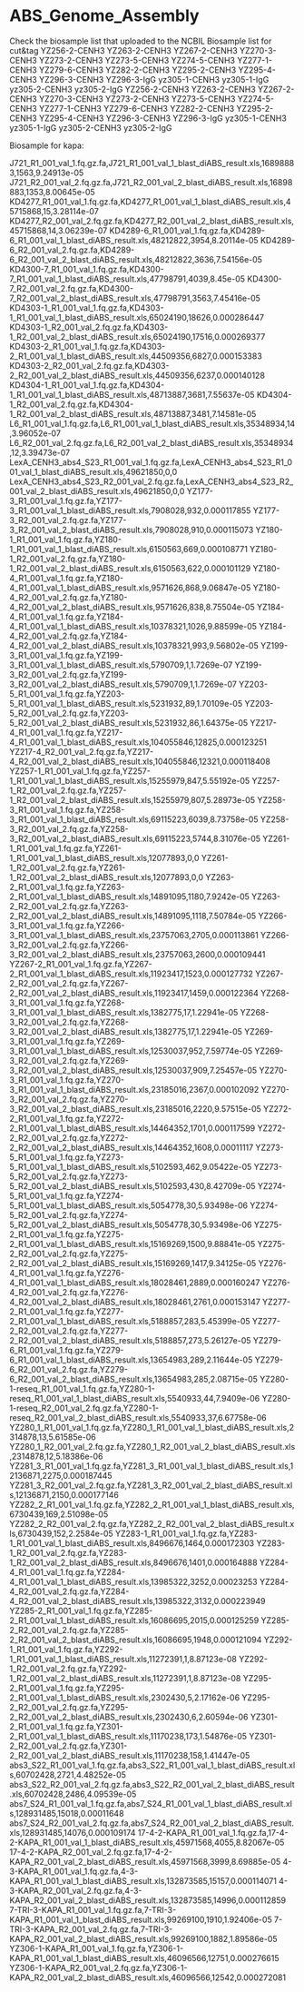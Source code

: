 # ABS_Genome_Assembly

Check the biosample list that uploaded to the NCBIL
Biosample list for cut&tag
YZ256-2-CENH3
YZ263-2-CENH3
YZ267-2-CENH3
YZ270-3-CENH3
YZ273-2-CENH3
YZ273-5-CENH3
YZ274-5-CENH3
YZ277-1-CENH3
YZ279-6-CENH3
YZ282-2-CENH3
YZ295-2-CENH3
YZ295-4-CENH3
YZ296-3-CENH3
YZ296-3-IgG
yz305-1-CENH3
yz305-1-IgG
yz305-2-CENH3
yz305-2-IgG
YZ256-2-CENH3
YZ263-2-CENH3
YZ267-2-CENH3
YZ270-3-CENH3
YZ273-2-CENH3
YZ273-5-CENH3
YZ274-5-CENH3
YZ277-1-CENH3
YZ279-6-CENH3
YZ282-2-CENH3
YZ295-2-CENH3
YZ295-4-CENH3
YZ296-3-CENH3
YZ296-3-IgG
yz305-1-CENH3
yz305-1-IgG
yz305-2-CENH3
yz305-2-IgG

Biosample for kapa:

J721_R1_001_val_1.fq.gz.fa,J721_R1_001_val_1_blast_diABS_result.xls,16898883,1563,9.24913e-05
J721_R2_001_val_2.fq.gz.fa,J721_R2_001_val_2_blast_diABS_result.xls,16898883,1353,8.00645e-05
KD4277_R1_001_val_1.fq.gz.fa,KD4277_R1_001_val_1_blast_diABS_result.xls,45715868,15,3.28114e-07
KD4277_R2_001_val_2.fq.gz.fa,KD4277_R2_001_val_2_blast_diABS_result.xls,45715868,14,3.06239e-07
KD4289-6_R1_001_val_1.fq.gz.fa,KD4289-6_R1_001_val_1_blast_diABS_result.xls,48212822,3954,8.20114e-05
KD4289-6_R2_001_val_2.fq.gz.fa,KD4289-6_R2_001_val_2_blast_diABS_result.xls,48212822,3636,7.54156e-05
KD4300-7_R1_001_val_1.fq.gz.fa,KD4300-7_R1_001_val_1_blast_diABS_result.xls,47798791,4039,8.45e-05
KD4300-7_R2_001_val_2.fq.gz.fa,KD4300-7_R2_001_val_2_blast_diABS_result.xls,47798791,3563,7.45416e-05
KD4303-1_R1_001_val_1.fq.gz.fa,KD4303-1_R1_001_val_1_blast_diABS_result.xls,65024190,18626,0.000286447
KD4303-1_R2_001_val_2.fq.gz.fa,KD4303-1_R2_001_val_2_blast_diABS_result.xls,65024190,17516,0.000269377
KD4303-2_R1_001_val_1.fq.gz.fa,KD4303-2_R1_001_val_1_blast_diABS_result.xls,44509356,6827,0.000153383
KD4303-2_R2_001_val_2.fq.gz.fa,KD4303-2_R2_001_val_2_blast_diABS_result.xls,44509356,6237,0.000140128
KD4304-1_R1_001_val_1.fq.gz.fa,KD4304-1_R1_001_val_1_blast_diABS_result.xls,48713887,3681,7.55637e-05
KD4304-1_R2_001_val_2.fq.gz.fa,KD4304-1_R2_001_val_2_blast_diABS_result.xls,48713887,3481,7.14581e-05
L6_R1_001_val_1.fq.gz.fa,L6_R1_001_val_1_blast_diABS_result.xls,35348934,14,3.96052e-07
L6_R2_001_val_2.fq.gz.fa,L6_R2_001_val_2_blast_diABS_result.xls,35348934,12,3.39473e-07
LexA_CENH3_abs4_S23_R1_001_val_1.fq.gz.fa,LexA_CENH3_abs4_S23_R1_001_val_1_blast_diABS_result.xls,49621850,0,0
LexA_CENH3_abs4_S23_R2_001_val_2.fq.gz.fa,LexA_CENH3_abs4_S23_R2_001_val_2_blast_diABS_result.xls,49621850,0,0
YZ177-3_R1_001_val_1.fq.gz.fa,YZ177-3_R1_001_val_1_blast_diABS_result.xls,7908028,932,0.000117855
YZ177-3_R2_001_val_2.fq.gz.fa,YZ177-3_R2_001_val_2_blast_diABS_result.xls,7908028,910,0.000115073
YZ180-1_R1_001_val_1.fq.gz.fa,YZ180-1_R1_001_val_1_blast_diABS_result.xls,6150563,669,0.000108771
YZ180-1_R2_001_val_2.fq.gz.fa,YZ180-1_R2_001_val_2_blast_diABS_result.xls,6150563,622,0.000101129
YZ180-4_R1_001_val_1.fq.gz.fa,YZ180-4_R1_001_val_1_blast_diABS_result.xls,9571626,868,9.06847e-05
YZ180-4_R2_001_val_2.fq.gz.fa,YZ180-4_R2_001_val_2_blast_diABS_result.xls,9571626,838,8.75504e-05
YZ184-4_R1_001_val_1.fq.gz.fa,YZ184-4_R1_001_val_1_blast_diABS_result.xls,10378321,1026,9.88599e-05
YZ184-4_R2_001_val_2.fq.gz.fa,YZ184-4_R2_001_val_2_blast_diABS_result.xls,10378321,993,9.56802e-05
YZ199-3_R1_001_val_1.fq.gz.fa,YZ199-3_R1_001_val_1_blast_diABS_result.xls,5790709,1,1.7269e-07
YZ199-3_R2_001_val_2.fq.gz.fa,YZ199-3_R2_001_val_2_blast_diABS_result.xls,5790709,1,1.7269e-07
YZ203-5_R1_001_val_1.fq.gz.fa,YZ203-5_R1_001_val_1_blast_diABS_result.xls,5231932,89,1.70109e-05
YZ203-5_R2_001_val_2.fq.gz.fa,YZ203-5_R2_001_val_2_blast_diABS_result.xls,5231932,86,1.64375e-05
YZ217-4_R1_001_val_1.fq.gz.fa,YZ217-4_R1_001_val_1_blast_diABS_result.xls,104055846,12825,0.000123251
YZ217-4_R2_001_val_2.fq.gz.fa,YZ217-4_R2_001_val_2_blast_diABS_result.xls,104055846,12321,0.000118408
YZ257-1_R1_001_val_1.fq.gz.fa,YZ257-1_R1_001_val_1_blast_diABS_result.xls,15255979,847,5.55192e-05
YZ257-1_R2_001_val_2.fq.gz.fa,YZ257-1_R2_001_val_2_blast_diABS_result.xls,15255979,807,5.28973e-05
YZ258-3_R1_001_val_1.fq.gz.fa,YZ258-3_R1_001_val_1_blast_diABS_result.xls,69115223,6039,8.73758e-05
YZ258-3_R2_001_val_2.fq.gz.fa,YZ258-3_R2_001_val_2_blast_diABS_result.xls,69115223,5744,8.31076e-05
YZ261-1_R1_001_val_1.fq.gz.fa,YZ261-1_R1_001_val_1_blast_diABS_result.xls,12077893,0,0
YZ261-1_R2_001_val_2.fq.gz.fa,YZ261-1_R2_001_val_2_blast_diABS_result.xls,12077893,0,0
YZ263-2_R1_001_val_1.fq.gz.fa,YZ263-2_R1_001_val_1_blast_diABS_result.xls,14891095,1180,7.9242e-05
YZ263-2_R2_001_val_2.fq.gz.fa,YZ263-2_R2_001_val_2_blast_diABS_result.xls,14891095,1118,7.50784e-05
YZ266-3_R1_001_val_1.fq.gz.fa,YZ266-3_R1_001_val_1_blast_diABS_result.xls,23757063,2705,0.000113861
YZ266-3_R2_001_val_2.fq.gz.fa,YZ266-3_R2_001_val_2_blast_diABS_result.xls,23757063,2600,0.000109441
YZ267-2_R1_001_val_1.fq.gz.fa,YZ267-2_R1_001_val_1_blast_diABS_result.xls,11923417,1523,0.000127732
YZ267-2_R2_001_val_2.fq.gz.fa,YZ267-2_R2_001_val_2_blast_diABS_result.xls,11923417,1459,0.000122364
YZ268-3_R1_001_val_1.fq.gz.fa,YZ268-3_R1_001_val_1_blast_diABS_result.xls,1382775,17,1.22941e-05
YZ268-3_R2_001_val_2.fq.gz.fa,YZ268-3_R2_001_val_2_blast_diABS_result.xls,1382775,17,1.22941e-05
YZ269-3_R1_001_val_1.fq.gz.fa,YZ269-3_R1_001_val_1_blast_diABS_result.xls,12530037,952,7.59774e-05
YZ269-3_R2_001_val_2.fq.gz.fa,YZ269-3_R2_001_val_2_blast_diABS_result.xls,12530037,909,7.25457e-05
YZ270-3_R1_001_val_1.fq.gz.fa,YZ270-3_R1_001_val_1_blast_diABS_result.xls,23185016,2367,0.000102092
YZ270-3_R2_001_val_2.fq.gz.fa,YZ270-3_R2_001_val_2_blast_diABS_result.xls,23185016,2220,9.57515e-05
YZ272-2_R1_001_val_1.fq.gz.fa,YZ272-2_R1_001_val_1_blast_diABS_result.xls,14464352,1701,0.000117599
YZ272-2_R2_001_val_2.fq.gz.fa,YZ272-2_R2_001_val_2_blast_diABS_result.xls,14464352,1608,0.00011117
YZ273-5_R1_001_val_1.fq.gz.fa,YZ273-5_R1_001_val_1_blast_diABS_result.xls,5102593,462,9.05422e-05
YZ273-5_R2_001_val_2.fq.gz.fa,YZ273-5_R2_001_val_2_blast_diABS_result.xls,5102593,430,8.42709e-05
YZ274-5_R1_001_val_1.fq.gz.fa,YZ274-5_R1_001_val_1_blast_diABS_result.xls,5054778,30,5.93498e-06
YZ274-5_R2_001_val_2.fq.gz.fa,YZ274-5_R2_001_val_2_blast_diABS_result.xls,5054778,30,5.93498e-06
YZ275-2_R1_001_val_1.fq.gz.fa,YZ275-2_R1_001_val_1_blast_diABS_result.xls,15169269,1500,9.88841e-05
YZ275-2_R2_001_val_2.fq.gz.fa,YZ275-2_R2_001_val_2_blast_diABS_result.xls,15169269,1417,9.34125e-05
YZ276-4_R1_001_val_1.fq.gz.fa,YZ276-4_R1_001_val_1_blast_diABS_result.xls,18028461,2889,0.000160247
YZ276-4_R2_001_val_2.fq.gz.fa,YZ276-4_R2_001_val_2_blast_diABS_result.xls,18028461,2761,0.000153147
YZ277-2_R1_001_val_1.fq.gz.fa,YZ277-2_R1_001_val_1_blast_diABS_result.xls,5188857,283,5.45399e-05
YZ277-2_R2_001_val_2.fq.gz.fa,YZ277-2_R2_001_val_2_blast_diABS_result.xls,5188857,273,5.26127e-05
YZ279-6_R1_001_val_1.fq.gz.fa,YZ279-6_R1_001_val_1_blast_diABS_result.xls,13654983,289,2.11644e-05
YZ279-6_R2_001_val_2.fq.gz.fa,YZ279-6_R2_001_val_2_blast_diABS_result.xls,13654983,285,2.08715e-05
YZ280-1-reseq_R1_001_val_1.fq.gz.fa,YZ280-1-reseq_R1_001_val_1_blast_diABS_result.xls,5540933,44,7.9409e-06
YZ280-1-reseq_R2_001_val_2.fq.gz.fa,YZ280-1-reseq_R2_001_val_2_blast_diABS_result.xls,5540933,37,6.67758e-06
YZ280_1_R1_001_val_1.fq.gz.fa,YZ280_1_R1_001_val_1_blast_diABS_result.xls,2314878,13,5.61585e-06
YZ280_1_R2_001_val_2.fq.gz.fa,YZ280_1_R2_001_val_2_blast_diABS_result.xls,2314878,12,5.18386e-06
YZ281_3_R1_001_val_1.fq.gz.fa,YZ281_3_R1_001_val_1_blast_diABS_result.xls,12136871,2275,0.000187445
YZ281_3_R2_001_val_2.fq.gz.fa,YZ281_3_R2_001_val_2_blast_diABS_result.xls,12136871,2150,0.000177146
YZ282_2_R1_001_val_1.fq.gz.fa,YZ282_2_R1_001_val_1_blast_diABS_result.xls,6730439,169,2.51098e-05
YZ282_2_R2_001_val_2.fq.gz.fa,YZ282_2_R2_001_val_2_blast_diABS_result.xls,6730439,152,2.2584e-05
YZ283-1_R1_001_val_1.fq.gz.fa,YZ283-1_R1_001_val_1_blast_diABS_result.xls,8496676,1464,0.000172303
YZ283-1_R2_001_val_2.fq.gz.fa,YZ283-1_R2_001_val_2_blast_diABS_result.xls,8496676,1401,0.000164888
YZ284-4_R1_001_val_1.fq.gz.fa,YZ284-4_R1_001_val_1_blast_diABS_result.xls,13985322,3252,0.00023253
YZ284-4_R2_001_val_2.fq.gz.fa,YZ284-4_R2_001_val_2_blast_diABS_result.xls,13985322,3132,0.000223949
YZ285-2_R1_001_val_1.fq.gz.fa,YZ285-2_R1_001_val_1_blast_diABS_result.xls,16086695,2015,0.000125259
YZ285-2_R2_001_val_2.fq.gz.fa,YZ285-2_R2_001_val_2_blast_diABS_result.xls,16086695,1948,0.000121094
YZ292-1_R1_001_val_1.fq.gz.fa,YZ292-1_R1_001_val_1_blast_diABS_result.xls,11272391,1,8.87123e-08
YZ292-1_R2_001_val_2.fq.gz.fa,YZ292-1_R2_001_val_2_blast_diABS_result.xls,11272391,1,8.87123e-08
YZ295-2_R1_001_val_1.fq.gz.fa,YZ295-2_R1_001_val_1_blast_diABS_result.xls,2302430,5,2.17162e-06
YZ295-2_R2_001_val_2.fq.gz.fa,YZ295-2_R2_001_val_2_blast_diABS_result.xls,2302430,6,2.60594e-06
YZ301-2_R1_001_val_1.fq.gz.fa,YZ301-2_R1_001_val_1_blast_diABS_result.xls,11170238,173,1.54876e-05
YZ301-2_R2_001_val_2.fq.gz.fa,YZ301-2_R2_001_val_2_blast_diABS_result.xls,11170238,158,1.41447e-05
abs3_S22_R1_001_val_1.fq.gz.fa,abs3_S22_R1_001_val_1_blast_diABS_result.xls,60702428,2721,4.48252e-05
abs3_S22_R2_001_val_2.fq.gz.fa,abs3_S22_R2_001_val_2_blast_diABS_result.xls,60702428,2486,4.09539e-05
abs7_S24_R1_001_val_1.fq.gz.fa,abs7_S24_R1_001_val_1_blast_diABS_result.xls,128931485,15018,0.00011648
abs7_S24_R2_001_val_2.fq.gz.fa,abs7_S24_R2_001_val_2_blast_diABS_result.xls,128931485,14076,0.000109174
17-4-2-KAPA_R1_001_val_1.fq.gz.fa,17-4-2-KAPA_R1_001_val_1_blast_diABS_result.xls,45971568,4055,8.82067e-05
17-4-2-KAPA_R2_001_val_2.fq.gz.fa,17-4-2-KAPA_R2_001_val_2_blast_diABS_result.xls,45971568,3999,8.69885e-05
4-3-KAPA_R1_001_val_1.fq.gz.fa,4-3-KAPA_R1_001_val_1_blast_diABS_result.xls,132873585,15157,0.000114071
4-3-KAPA_R2_001_val_2.fq.gz.fa,4-3-KAPA_R2_001_val_2_blast_diABS_result.xls,132873585,14996,0.000112859
7-TRI-3-KAPA_R1_001_val_1.fq.gz.fa,7-TRI-3-KAPA_R1_001_val_1_blast_diABS_result.xls,99269100,1910,1.92406e-05
7-TRI-3-KAPA_R2_001_val_2.fq.gz.fa,7-TRI-3-KAPA_R2_001_val_2_blast_diABS_result.xls,99269100,1882,1.89586e-05
YZ306-1-KAPA_R1_001_val_1.fq.gz.fa,YZ306-1-KAPA_R1_001_val_1_blast_diABS_result.xls,46096566,12751,0.000276615
YZ306-1-KAPA_R2_001_val_2.fq.gz.fa,YZ306-1-KAPA_R2_001_val_2_blast_diABS_result.xls,46096566,12542,0.000272081

